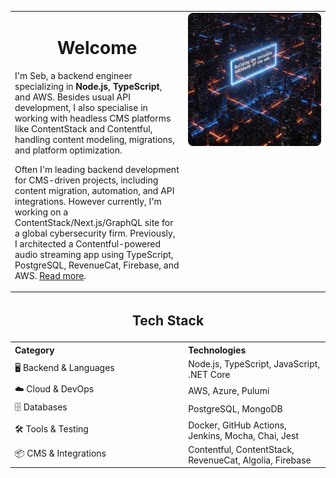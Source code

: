 <div align="center">
  <table style="border: none!important;" width="100%">
    <tr>
      <td valign="top" width="55%">
        <h1 align="center">Welcome</h1>
        <p>
          I'm Seb, a backend engineer specializing in <b>Node.js</b>, <b>TypeScript</b>, and AWS. Besides usual API development, I also specialise in working with headless CMS platforms like ContentStack and Contentful, handling content modeling, migrations, and platform optimization.
        </p>
        <p>
          Often I'm leading backend development for CMS-driven projects, including content migration, automation, and API integrations. However currently, I'm working on a ContentStack/Next.js/GraphQL site for a global cybersecurity firm. Previously, I architected a Contentful-powered audio streaming app using TypeScript, PostgreSQL, RevenueCat, Firebase, and AWS.
          <a href="https://www.strv.com/blog/building-a-contentful-driven-audio-streaming-app-engineering-product" target="_blank">Read more</a>.
        </p>
      </td>
      <td valign="top" align="right" width="100%">
        <img src="./assets/building.jpg" width="100%" style="max-width:320px; border-radius:8px;" alt="Building" />
      </td>
    </tr>
    <tr>
      <th align="center" colspan="2" style="text-align:center;"><h2>Tech Stack</h2></th>
    </tr>
    <tr>
      <th align="left">Category</th>
      <th align="left">Technologies</th>
    </tr>
    <tr>
      <td>🖥️ Backend &amp; Languages</td>
      <td>Node.js, TypeScript, JavaScript, .NET Core</td>
    </tr>
    <tr>
      <td>☁️ Cloud &amp; DevOps</td>
      <td>AWS, Azure, Pulumi</td>
    </tr>
    <tr>
      <td>🗄️ Databases</td>
      <td>PostgreSQL, MongoDB</td>
    </tr>
    <tr>
      <td>🛠️ Tools &amp; Testing</td>
      <td>Docker, GitHub Actions, Jenkins, Mocha, Chai, Jest</td>
    </tr>
    <tr>
      <td>📦 CMS &amp; Integrations</td>
      <td>Contentful, ContentStack, RevenueCat, Algolia, Firebase</td>
    </tr>
  </table>
</div>
